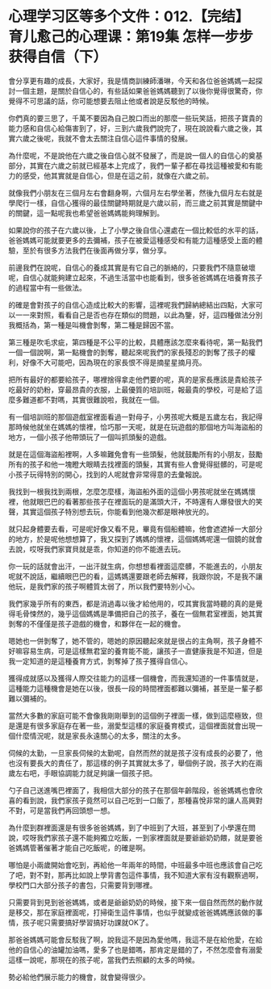 # 心理学习区等多个文件：012.【完结】育儿愈己的心理课：第19集 怎样一步步获得自信（下）

會分享更有趣的成長，大家好，我是情商訓練師潘琳，今天和各位爸爸媽媽一起探討一個主題，是關於自信心的，有些話如果爸爸媽媽聽到了以後你覺得很驚奇，你覺得不可思議的話，你可能想要去阻止他或者說是反駁他的時候。

你們真的要三思了，千萬不要因為自己脫口而出的那麼一些玩笑話，把孩子寶貴的能力感和自信心給傷害到了，好，三到六歲我們說完了，現在說說看六歲之後，其實六歲之後呢，我就不會太去關注自信心這件事情的發展。

為什麼呢，不是說他在六歲之後自信心就不發展了，而是說一個人的自信心的奠基部分，其實在六歲之前就已經基本上完成了，我們一輩子都在尋找這種被愛和有能力的感受，他其實就是自信心，但是在這之前，就像在六歲之前。

就像我們小朋友在三個月左右會翻身啊，六個月左右學坐著，然後九個月左右就是學爬行一樣，自信心獲得的最佳關鍵時期就是六歲以前，而三歲之前其實是關鍵中的關鍵，這一點呢我也希望爸爸媽媽能夠理解到。

如果說你的孩子在六歲以後，上了小學之後自信心還處在一個比較低的水平的話，爸爸媽媽可能就要更多的去彌補，孩子在被愛這種感受和有能力這種感受上面的體驗，至於有很多方法我們在後面再做分享，做分享。

前邊我們在說呢，自信心的養成其實是有它自己的脈絡的，只要我們不隨意破壞呢，自信心就能夠建立起來，不過生活當中也能看到，很多爸爸媽媽在培養育孩子的過程當中有一些做法。

的確是會對孩子的自信心造成比較大的影響，這裡呢我們歸納總結出四點，大家可以一一來對照，看看自己是否也存在類似的問題，以此為鑒，好，這四種做法分別我概括為，第一種是叫機會剝奪，第二種是歸因不當。

第三種是吹毛求疵，第四種是不公平的比較，具體應該怎麼來看待呢，第一點我們一個一個說啊，第一點機會的剝奪，聽起來呢我們的家長殘忍的剝奪了孩子的權利，好像不大可能吧，因為現在的家長恨不得是摘星星摘月亮。

把所有最好的都要給孩子，哪裡捨得拿走他們要的呢，真的是家長應該是貴給孩子吃最好的奶粉，穿最昂貴的衣服，上最優質的培訓班，報最貴的學校，可是給了這麼多難道都不對嗎，其實很難說啦，我就在一個。

有一個培訓班的那個遊戲室裡面看過一對母子，小男孩呢大概是五歲左右，我記得那時候他就坐在媽媽的懷裡，恰巧那一天呢，就是在玩遊戲的那個地方叫海盜船的地方，一個小孩子他帶頭玩了一個叫抓頭髮的遊戲。

就是在這個海盜船裡啊，人多嘛難免會有一些頭髮，他就鼓勵所有的小朋友，鼓勵所有的孩子和他一塊瞪大眼睛去找裡面的頭髮，其實有些人會覺得挺髒的，可是呢小孩子玩得特別的開心，找到的人呢就會非常得意的去彙報說。

我找到一根我找到兩根，怎麼怎麼樣，海盜船外面的這個小男孩呢就坐在媽媽懷裡，他就眼巴巴的看著那些孩子在裡面玩的是滿頭大汗，不時還有人爆發很大的笑聲，其實這個孩子特別想去玩，你能看到他幾次都是眼神放光的。

就只起身體要去看，可是呢好像又看不見，畢竟有個船體嘛，他會遮遮掉一大部分的地方，於是呢他想想算了，我又探到了媽媽的懷裡，這個媽媽呢還一個鏡的就會去說，哎呀我們家寶貝就是乖，你知道的你不能進去玩。

你一玩的話就會出汗，一出汗就生病，你想想看裡面這麼髒，不能進去的，小朋友呢就不說話，繼續眼巴巴的看，這媽媽還要跟老師去解釋，我跟你說，不是我不讓他玩，是我們家的孩子啊體質太弱了，所以我們要特別小心。

我們家幾乎所有的東西，都是消過毒以後才給他用的，哎其實我當時聽的真的是覺得毛骨悚然的，幾乎這個媽媽是準備把自己的孩子，養在一個無君室裡面，她其實剝奪的不僅僅是孩子遊戲的機會，和夥伴在一起的機會。

嗯她也一併剝奪了，她不管的，嗯她的原因聽起來就是很占的主角啊，孩子身體不好嘛容易生病，可是這樣無君室的養育能不能，讓孩子一直健康我是不知道，但是我一定知道的是這種養育方式，剝奪掉了孩子獲得自信心。

獲得成就感以及獲得人際交往能力的這樣一個機會，而我還知道的一件事情就是，這種能力這種機會是她在以後，很長一段的時間裡面都難以彌補，甚至是一輩子都難以彌補的。

當然大多數的家庭可能不會像我剛剛舉到的這個例子裡面一樣，做到這麼極致，但是還是有很多家庭存在著一些，溺愛型這樣的家庭養育模式，這個裡面就會出現一個什麼情況呢，就是家長永遠關心的太多，關注的太多。

伺候的太勤，一旦家長伺候的太勤呢，自然而然的就是孩子沒有成長的必要了，他也沒有要長大的責任了，那這樣的例子其實就太多了，舉個例子說，孩子大約在兩歲左右吧，手眼協調能力就足夠讓一個孩子把。

勺子自己送進嘴巴裡面了，我相信大部分的孩子在那個年齡階段，爸爸媽媽也會欣喜的看到說，我們家孩子竟然可以自己吃到一口飯了，那種喜悅非常的讓人高興對不對，可是當我們再回頭想一想。

為什麼到群裡面還是有很多爸爸媽媽，到了中班到了大班，甚至到了小學還在問說，哎呀我們家孩子還不能夠獨立吃飯，一到家裡面就是要爺爺奶奶餵，就是要爸爸媽媽管著催著才能自己吃飯呢，的確是啊。

哪怕是小兩歲開始會吃到，再給他一年兩年的時間，中班最多中班也應該會自己吃了吧，對不對，那再比如說上學背書包這件事情，我不知道大家有沒有觀察過啊，學校門口大部分孩子的書包，只需要背到哪裡。

只需要背到見到爸爸媽媽，或者是爺爺奶奶的時候，接下來一個自然而然的動作就是移交，那在家庭裡面呢，打掃衛生這件事情，也似乎就變成爸爸媽媽應該做的事情，孩子呢只需要搞好學習搞好功課就OK了。

那爸爸媽媽可能會反駁我了啊，說我這不是因為愛他嗎，我這不是在給他愛，在給他的自信心的油罐加油嗎，愛多了也是錯嗎，那肯定是錯的了，不然怎麼會有溺愛這樣一說呢，那現在的孩子呢，當我們去照顧的太多的時候。

勢必給他們展示能力的機會，就會變得很少。